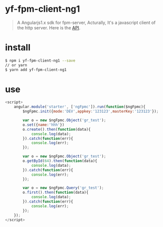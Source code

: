 # yf-fpm-client-ng1
> A Angularjs1.x sdk for fpm-server, Acturally, It's a javascript client of the http server. Here is the [API](./API.md). 
# install

```bash
$ npm i yf-fpm-client-ng1 --save
// or yarn
$ yarn add yf-fpm-client-ng1
```

# use

```javascript
<script>
    angular.module('starter', ['ngFpmc']).run(function($ngFpmc){
        $ngFpmc.init({mode:'DEV',appkey:'123123',masterKey:'123123'});

        var o = new $ngFpmc.Object('gr_test');
        o.set({name:'hhh'})
        o.create().then(function(data){
            console.log(data);
        }).catch(function(err){
            console.log(err);
        });

        var o = new $ngFpmc.Object('gr_test');
        o.getById(64).then(function(data){
            console.log(data);
        }).catch(function(err){
            console.log(err);
        });

        var o = new $ngFpmc.Query('gr_test');
        o.first().then(function(data){
            console.log(data);
        }).catch(function(err){
            console.log(err);
        });
    });
</script>
```